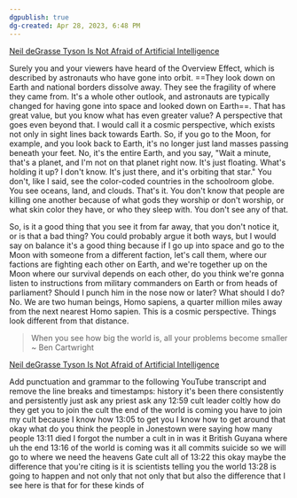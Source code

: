 ```yaml
---
dgpublish: true
dg-created: Apr 28, 2023, 6:48 PM
---
```


[Neil deGrasse Tyson Is Not Afraid of Artificial Intelligence](https://youtu.be/ukhmq5on-IA?t=92)

Surely you and your viewers have heard of the Overview Effect, which is described by astronauts who have gone into orbit. ==They look down on Earth and national borders dissolve away. They see the fragility of where they came from. It's a whole other outlook, and astronauts are typically changed for having gone into space and looked down on Earth==. That has great value, but you know what has even greater value? A perspective that goes even beyond that. I would call it a cosmic perspective, which exists not only in sight lines back towards Earth. So, if you go to the Moon, for example, and you look back to Earth, it's no longer just land masses passing beneath your feet. No, it's the entire Earth, and you say, "Wait a minute, that's a planet, and I'm not on that planet right now. It's just floating. What's holding it up? I don't know. It's just there, and it's orbiting that star." You don't, like I said, see the color-coded countries in the schoolroom globe. You see oceans, land, and clouds. That's it. You don't know that people are killing one another because of what gods they worship or don't worship, or what skin color they have, or who they sleep with. You don't see any of that.

So, is it a good thing that you see it from far away, that you don't notice it, or is that a bad thing? You could probably argue it both ways, but I would say on balance it's a good thing because if I go up into space and go to the Moon with someone from a different faction, let's call them, where our factions are fighting each other on Earth, and we're together up on the Moon where our survival depends on each other, do you think we're gonna listen to instructions from military commanders on Earth or from heads of parliament? Should I punch him in the nose now or later? What should I do? No. We are two human beings, Homo sapiens, a quarter million miles away from the next nearest Homo sapien. This is a cosmic perspective. Things look different from that distance.

> When you see how big the world is, all your problems become smaller ~ Ben Cartwright

[Neil deGrasse Tyson Is Not Afraid of Artificial Intelligence](https://youtu.be/ukhmq5on-IA?t=778)



Add punctuation and grammar to the following YouTube transcript and remove the line breaks and timestamps: history it's been there consistently and persistently just ask any priest ask any 12:59 cult leader coltly how do they get you to join the cult the end of the world is coming you have to join my cult because I know how 13:05 to get you I know how to get around that okay what do you think the people in Jonestown were saying how many people 13:11 died I forgot the number a cult in in was it British Guyana where uh the end 13:16 of the world is coming was it all commits suicide so we will go to where we need the heavens Gate cult all of 13:22 this okay maybe the difference that you're citing is it is scientists telling you the world 13:28 is going to happen and not only that not only that but also the difference that I see here is that for for these kinds of
